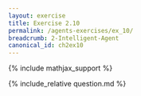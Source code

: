 ```yaml
---
layout: exercise
title: Exercise 2.10
permalink: /agents-exercises/ex_10/
breadcrumb: 2-Intelligent-Agent
canonical_id: ch2ex10
---
```


{% include mathjax_support %}
<div id="hiddden">{% include_relative question.md %}</div>